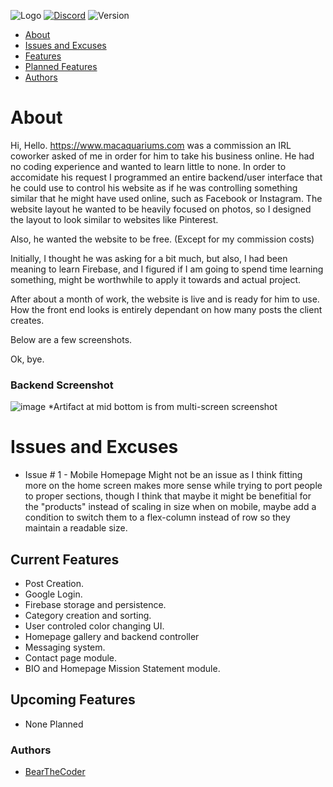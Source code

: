 ![Logo](https://cdn.discordapp.com/attachments/1050946434498830448/1061113828441587802/githubLogo.png)
[![Discord](https://img.shields.io/discord/1034695813026283580?color=%235865F2&label=Discord&logo=Discord)](https://discord.gg/DuMJjretE2)
![Version](https://img.shields.io/badge/version-1.0.0-ff69b4)

- [About](#about)
- [Issues and Excuses](#issues-and-excuses)
- [Features](#current-features)
- [Planned Features](#upcoming-features)
- [Authors](#authors)

# About

Hi, Hello.
https://www.macaquariums.com was a commission an IRL coworker asked of me in order for him to take his business online. He had no coding experience and wanted to learn 
little to none. In order to accomidate his request I programmed an entire backend/user interface that he could use to control his website as if he was controlling something 
similar that he might have used online, such as Facebook or Instagram. The website layout he wanted to be heavily focused on photos, so I designed the layout to look similar 
to websites like Pinterest.

Also, he wanted the website to be free. (Except for my commission costs)

Initially, I thought he was asking for a bit much, but also, I had been meaning to learn Firebase, and I figured if I am going to spend time learning something, might 
be worthwhile to apply it towards and actual project.

After about a month of work, the website is live and is ready for him to use. How the front end looks is entirely dependant on how many posts the client creates.

Below are a few screenshots.

Ok, bye.

### Backend Screenshot

![image](https://user-images.githubusercontent.com/58434823/211128583-889d9f6c-d48a-43bf-baa7-26522f061425.png)
*Artifact at mid bottom is from multi-screen screenshot

# Issues and Excuses

-   Issue # 1 - Mobile Homepage
Might not be an issue as I think fitting more on the home screen makes more sense while trying to port people to proper sections, though I think that maybe 
it might be benefitial for the "products" instead of scaling in size when on mobile, maybe add a condition to switch them to a flex-column instead of row so they 
maintain a readable size.

## Current Features

-   Post Creation.
-   Google Login.
-   Firebase storage and persistence.
-   Category creation and sorting.
-   User controled color changing UI.
-   Homepage gallery and backend controller
-   Messaging system.
-   Contact page module.
-   BIO and Homepage Mission Statement module.

## Upcoming Features

-   None Planned


### Authors

-   [BearTheCoder](https://www.youtube.com/channel/UCWg8LAQk6NLQfj4Wr3zImKA)
